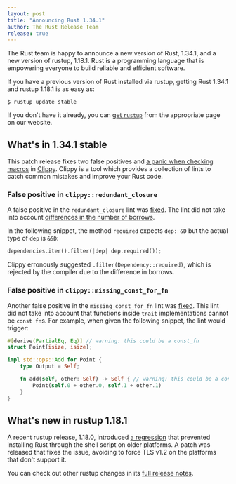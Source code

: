 ```yaml
---
layout: post
title: "Announcing Rust 1.34.1"
author: The Rust Release Team
release: true
---
```


The Rust team is happy to announce a new version of Rust, 1.34.1, and a new version of rustup, 1.18.1.
Rust is a programming language that is empowering everyone to build reliable and efficient software.

If you have a previous version of Rust installed via rustup,
getting Rust 1.34.1 and rustup 1.18.1 is as easy as:

```console
$ rustup update stable
```

If you don't have it already, you can [get `rustup`][install] from the appropriate page on our website.

[install]: https://www.rust-lang.org/install.html
[notes]: https://github.com/rust-lang/rust/blob/stable/RELEASES.md#version-1341-2019-04-25

## What's in 1.34.1 stable

[Clippy]: https://github.com/rust-lang/rust-clippy
[panic]: https://github.com/rust-lang/rust-clippy/pull/3805

This patch release fixes two false positives and [a panic when checking macros][panic] in [Clippy].
Clippy is a tool which provides a collection of lints to catch common mistakes and improve your Rust code.

### False positive in `clippy::redundant_closure`

A false positive in the `redundant_closure` lint was [fixed](https://github.com/rust-lang/rust-clippy/pull/3821).
The lint did not take into account [differences in the number of borrows](https://github.com/rust-lang/rust-clippy/issues/3802).

In the following snippet, the method `required` expects `dep: &D` but the actual type of `dep` is `&&D`:

```rust
dependencies.iter().filter(|dep| dep.required());
```

Clippy erronously suggested `.filter(Dependency::required)`,
which is rejected by the compiler due to the difference in borrows.

### False positive in `clippy::missing_const_for_fn`

Another false positive in the `missing_const_for_fn` lint was [fixed](https://github.com/rust-lang/rust-clippy/pull/3844).
This lint did not take into account that functions inside `trait` implementations cannot be `const fn`s.
For example, when given the following snippet, the lint would trigger:

```rust
#[derive(PartialEq, Eq)] // warning: this could be a const_fn
struct Point(isize, isize);

impl std::ops::Add for Point {
    type Output = Self;

    fn add(self, other: Self) -> Self { // warning: this could be a const_fn
        Point(self.0 + other.0, self.1 + other.1)
    }
}
```

## What's new in rustup 1.18.1

[a regression]: https://github.com/rust-lang/rustup.rs/issues/1794
[full release notes]: https://github.com/rust-lang/rustup.rs/blob/stable/CHANGELOG.md#1181---2019-04-25

A recent rustup release, 1.18.0, introduced [a regression] that prevented installing Rust through the shell script on older platforms.
A patch was released that fixes the issue, avoiding to force TLS v1.2 on the platforms that don't support it.

You can check out other rustup changes in its [full release notes].

